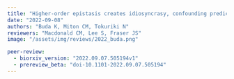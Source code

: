 ```yaml
---
title: "Higher-order epistasis creates idiosyncrasy, confounding predictions in protein evolution"
date: "2022-09-08"
authors: "Buda K, Miton CM, Tokuriki N"
reviewers: "Macdonald CM, Lee S, Fraser JS"
image: "/assets/img/reviews/2022_buda.png"

peer-review:
  - biorxiv_version: "2022.09.07.505194v1"
  - prereview_beta: "doi-10.1101-2022.09.07.505194"
---
```

